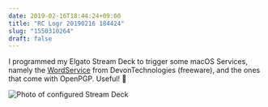 ```yaml
---
date: 2019-02-16T18:44:24+09:00
title: "RC Logr 20190216 184424"
slug: "1550310264"
draft: false
---
```


I programmed my Elgato Stream Deck to trigger some macOS Services, namely the [WordService](https://www.devontechnologies.com/products/freeware.html) from DevonTechnologies (freeware), and the ones that come with OpenPGP. Useful! 🤩

![Photo of configured Stream Deck](/img/JRC-stream-deck-with-word-services.JPG)
